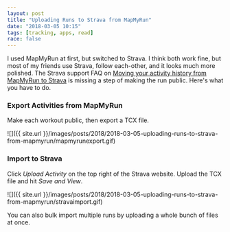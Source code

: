 ```yaml
---
layout: post
title: "Uploading Runs to Strava from MapMyRun"
date: "2018-03-05 10:15"
tags: [tracking, apps, read]
race: false
---
```

I used MapMyRun at first, but switched to Strava. I think both work fine, but most of my friends use Strava, follow each-other, and it looks much more polished. The Strava support FAQ on [Moving your activity history from MapMyRun to Strava](https://support.strava.com/hc/en-us/articles/216917757-Moving-your-activity-history-from-MapMyRun-to-Strava) is missing a step of making the run public. Here's what you have to do.

### Export Activities from MapMyRun

Make each workout public, then export a TCX file.

![]({{ site.url }}/images/posts/2018/2018-03-05-uploading-runs-to-strava-from-mapmyrun/mapmyrunexport.gif)

### Import to Strava

Click _Upload Activity_ on the top right of the Strava website. Upload the TCX file and hit _Save and View_.

![]({{ site.url }}/images/posts/2018/2018-03-05-uploading-runs-to-strava-from-mapmyrun/stravaimport.gif)

You can also bulk import multiple runs by uploading a whole bunch of files at once.
